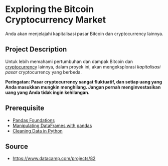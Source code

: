 # Exploring the Bitcoin Cryptocurrency Market

Anda akan menjelajahi kapitalisasi pasar Bitcoin dan cryptocurrency lainnya.

## Project Description

Untuk lebih memahami pertumbuhan dan dampak Bitcoin dan [cryptocurrency](https://en.wikipedia.org/wiki/Cryptocurrency) lainnya, dalam proyek ini, akan mengeksplorasi *kapitalisasi pasar* cryptocurrency yang berbeda.

**Peringatan: Pasar cryptocurrency sangat fluktuatif, dan setiap uang yang Anda masukkan mungkin menghilang. Jangan pernah menginvestasikan uang yang Anda tidak ingin kehilangan.**


## Prerequisite

* [Pandas Foundations](https://github.com/tommypratama/datacamp/tree/master/Pandas%20Foundations)
* [Manipulating DataFrames with pandas](https://github.com/tommypratama/datacamp/tree/master/Manipulating%20DataFrames%20with%20pandas)
* [Cleaning Data in Python](https://github.com/tommypratama/datacamp/tree/master/Cleaning%20Data%20in%20Python)


## Source

* https://www.datacamp.com/projects/82